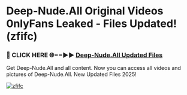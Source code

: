# Deep-Nude.All Original Videos 0nlyFans Leaked - Files Updated! (zfifc)

<h3>🔴 CLICK HERE 🌐==►► <a href="https://tinyurl.com/y5r63du9" rel="nofollow">Deep-Nude.All Updated Files</a></h3>

Get Deep-Nude.All and all content. Now you can access all videos and pictures of Deep-Nude.All. New Updated Files 2025!

[![zfifc](https://i.imgur.com/UVo9nyh.gif)](https://tinyurl.com/y5r63du9)